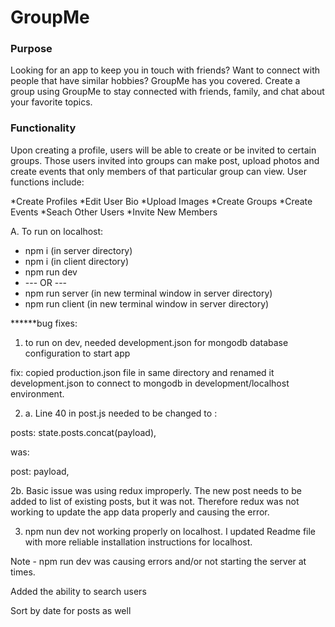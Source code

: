# GroupMe 

### Purpose 
Looking for an app to keep you in touch with friends? Want to connect with people that have similar hobbies? GroupMe has you covered. Create a group using GroupMe to stay connected with friends, family, and chat about your favorite topics. 

### Functionality 

Upon creating a profile, users will be able to create or be invited to certain groups. Those users invited into groups can make post, upload photos and create events that only members of that particular group can view. User functions include: 

*Create Profiles
*Edit User Bio 
*Upload Images 
*Create Groups 
*Create Events
*Seach Other Users
*Invite New Members 





A. To run on localhost:
- npm i (in server directory)
- npm i (in client directory)
- npm run dev
- --- OR ---
- npm run server (in new terminal window in server directory)
- npm run client (in new terminal window in server directory)


******bug fixes:
1. to run on dev, needed development.json for mongodb database configuration to start app

fix: copied production.json file in same directory and renamed it development.json to connect to mongodb in development/localhost environment.

2. a. Line 40 in post.js needed to be changed to :

posts: state.posts.concat(payload),

was:

post: payload,

2b. Basic issue was using redux improperly. The new post needs to be added to list of existing posts, but it was not. Therefore redux was not working to update the app data properly and causing the error.


3. npm nun dev not working properly on localhost. I updated Readme file with more reliable installation instructions for localhost.


Note - npm run dev was causing errors and/or not starting the server at times.

Added the ability to search users

Sort by date for posts as well

